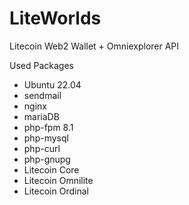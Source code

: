 # LiteWorlds
Litecoin Web2 Wallet + Omniexplorer API

Used Packages
- Ubuntu 22.04
- sendmail
- nginx
- mariaDB
- php-fpm 8.1
- php-mysql
- php-curl
- php-gnupg
- Litecoin Core
- Litecoin Omnilite
- Litecoin Ordinal
